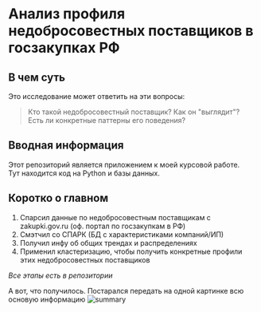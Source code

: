 # Анализ профиля недобросовестных поставщиков в госзакупках РФ  

## В чем суть
Это исследование может ответить на эти вопросы:
> Кто такой недобросовестный поставщик? Как он "выглядит"?  
> Есть ли конкретные паттерны его поведения?  

## Вводная информация
Этот репозиторий является приложением к моей курсовой работе.  
Тут находится код на Python и базы данных.  

## Коротко о главном
1. Спарсил данные по недобросовестным поставщикам с zakupki.gov.ru (оф. портал по госзакупкам в РФ)  
2. Смэтчил со СПАРК (БД с характеристиками компаний/ИП)
3. Получил инфу об общих трендах и распределениях
4. Применил кластеризацию, чтобы получить конкретные профили этих недобросовестных поставщиков

*Все этапы есть в репозитории*  
  
А вот, что получилось. Постарался передать на одной картинке всю основую информацию
![summary](/assets/images/one_pager_github.png)




